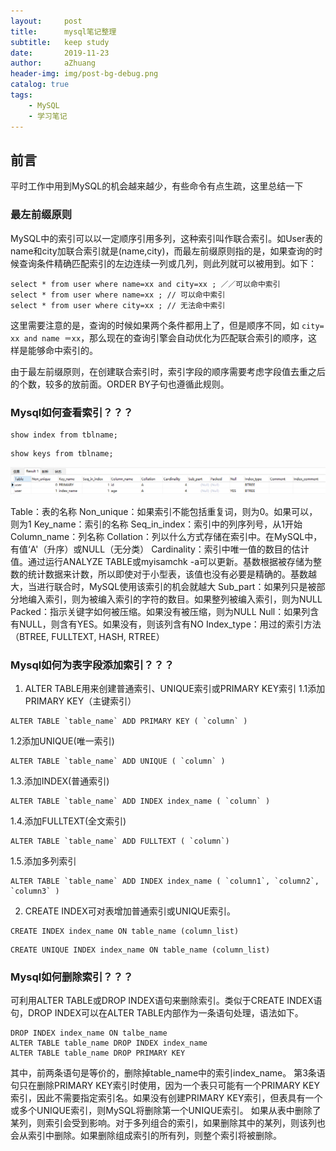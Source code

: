 ```yaml
---
layout:     post
title:      mysql笔记整理
subtitle:   keep study
date:       2019-11-23
author:     aZhuang
header-img: img/post-bg-debug.png
catalog: true
tags:
    - MySQL
    - 学习笔记
---
```


## 前言

平时工作中用到MySQL的机会越来越少，有些命令有点生疏，这里总结一下

### 最左前缀原则

MySQL中的索引可以以一定顺序引用多列，这种索引叫作联合索引。如User表的name和city加联合索引就是(name,city)，而最左前缀原则指的是，如果查询的时候查询条件精确匹配索引的左边连续一列或几列，则此列就可以被用到。如下：        

```                                                                                       
select * from user where name=xx and city=xx ; ／／可以命中索引
select * from user where name=xx ; // 可以命中索引
select * from user where city=xx ; // 无法命中索引            
```                                                          
这里需要注意的是，查询的时候如果两个条件都用上了，但是顺序不同，如 `city= xx and name ＝xx`，那么现在的查询引擎会自动优化为匹配联合索引的顺序，这样是能够命中索引的。

由于最左前缀原则，在创建联合索引时，索引字段的顺序需要考虑字段值去重之后的个数，较多的放前面。ORDER BY子句也遵循此规则。

### Mysql如何查看索引？？？
```
show index from tblname;
```
```
show keys from tblname;
```
![Image text](https://raw.githubusercontent.com/xiaoazhuang/xiaoazhuang.github.io/master/img/MySQL_Index.png)

Table：表的名称
Non_unique：如果索引不能包括重复词，则为0。如果可以，则为1
Key_name：索引的名称
Seq_in_index：索引中的列序列号，从1开始
Column_name：列名称
Collation：列以什么方式存储在索引中。在MySQL中，有值‘A'（升序）或NULL（无分类）
Cardinality：索引中唯一值的数目的估计值。通过运行ANALYZE TABLE或myisamchk -a可以更新。基数根据被存储为整数的统计数据来计数，所以即使对于小型表，该值也没有必要是精确的。基数越大，当进行联合时，MySQL使用该索引的机会就越大
Sub_part：如果列只是被部分地编入索引，则为被编入索引的字符的数目。如果整列被编入索引，则为NULL
Packed：指示关键字如何被压缩。如果没有被压缩，则为NULL
Null：如果列含有NULL，则含有YES。如果没有，则该列含有NO
Index_type：用过的索引方法（BTREE, FULLTEXT, HASH, RTREE）

### Mysql如何为表字段添加索引？？？
1) ALTER TABLE用来创建普通索引、UNIQUE索引或PRIMARY KEY索引
1.1添加PRIMARY KEY（主键索引）
```
ALTER TABLE `table_name` ADD PRIMARY KEY ( `column` ) 
```

1.2添加UNIQUE(唯一索引) 
```
ALTER TABLE `table_name` ADD UNIQUE ( `column` ) 
```
 
1.3.添加INDEX(普通索引) 
```
ALTER TABLE `table_name` ADD INDEX index_name ( `column` )
```
 
1.4.添加FULLTEXT(全文索引) 
```
ALTER TABLE `table_name` ADD FULLTEXT ( `column`) 
```
 
1.5.添加多列索引
```
ALTER TABLE `table_name` ADD INDEX index_name ( `column1`, `column2`, `column3` )
```

2) CREATE INDEX可对表增加普通索引或UNIQUE索引。
```
CREATE INDEX index_name ON table_name (column_list)
```
```
CREATE UNIQUE INDEX index_name ON table_name (column_list)
```

### Mysql如何删除索引？？？
可利用ALTER TABLE或DROP INDEX语句来删除索引。类似于CREATE INDEX语句，DROP INDEX可以在ALTER TABLE内部作为一条语句处理，语法如下。
```
DROP INDEX index_name ON talbe_name
ALTER TABLE table_name DROP INDEX index_name
ALTER TABLE table_name DROP PRIMARY KEY
```
其中，前两条语句是等价的，删除掉table_name中的索引index_name。
第3条语句只在删除PRIMARY KEY索引时使用，因为一个表只可能有一个PRIMARY KEY索引，因此不需要指定索引名。如果没有创建PRIMARY KEY索引，但表具有一个或多个UNIQUE索引，则MySQL将删除第一个UNIQUE索引。
如果从表中删除了某列，则索引会受到影响。对于多列组合的索引，如果删除其中的某列，则该列也会从索引中删除。如果删除组成索引的所有列，则整个索引将被删除。
